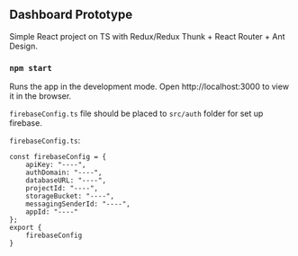 
## Dashboard Prototype

Simple React project on TS with Redux/Redux Thunk + React Router + Ant Design.


### `npm start`
Runs the app in the development mode.
Open http://localhost:3000 to view it in the browser.

`firebaseConfig.ts` file should be placed  to `src/auth` folder for set up firebase.


`firebaseConfig.ts`:
```
const firebaseConfig = {
    apiKey: "----",
    authDomain: "----",
    databaseURL: "----",
    projectId: "----",
    storageBucket: "----",
    messagingSenderId: "----",
    appId: "----"
};
export {
    firebaseConfig
}
```
